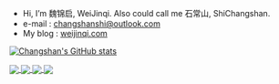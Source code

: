 - Hi, I’m 魏锦启, WeiJinqi. Also could call me 石常山, ShiChangshan.
- e-mail : changshanshi@outlook.com
- My blog : [weijinqi.com](https://weijinqi.com)


[![Changshan's GitHub stats](https://github-readme-stats.shichangshan.xyz/api?username=Bardreamaster&count_private=true&show_icons=true&hide_rank=true&include_all_commits=true&theme=dark)](https://github.com/anuraghazra/github-readme-stats)


<a href="https://github.com/Bardreamaster/timevery">
  <img align="center" src="https://github-readme-stats.shichangshan.xyz/api/pin/?username=Bardreamaster&repo=timevery&theme=dark" />
</a>
<a href="https://github.com/Bardreamaster/sharklog">
  <img align="center" src="https://github-readme-stats.shichangshan.xyz/api/pin/?username=Bardreamaster&repo=sharklog&theme=dark" />
</a>

<a href="https://github.com/Bardreamaster/Robook">
  <img align="center" src="https://github-readme-stats.shichangshan.xyz/api/pin/?username=Bardreamaster&repo=Robook&theme=dark" />
</a>
<a href="https://github.com/robook-org/ros2_documentation">
  <img align="center" src="https://github-readme-stats.shichangshan.xyz/api/pin/?username=robook-org&repo=ros2_documentation&theme=dark" />
</a>
